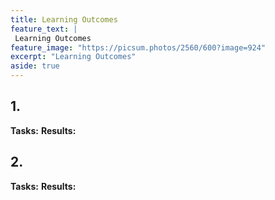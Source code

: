 ```yaml
---
title: Learning Outcomes
feature_text: |
 Learning Outcomes
feature_image: "https://picsum.photos/2560/600?image=924"
excerpt: "Learning Outcomes"
aside: true
---
```



## 1. 

**Tasks:** 
**Results:** 

## 2. 
**Tasks:**
**Results:** 
